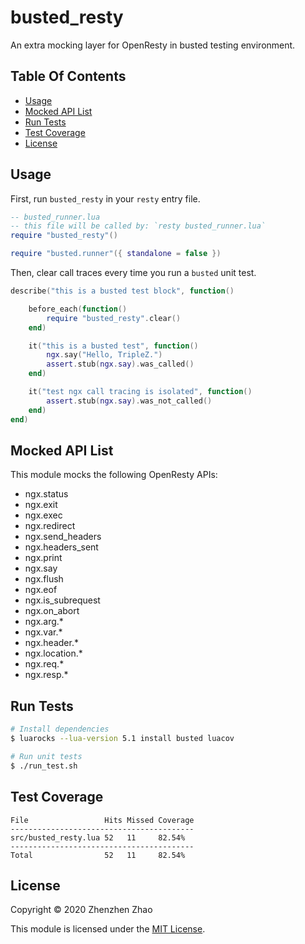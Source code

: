 <!-- omit in toc -->
# busted_resty
An extra mocking layer for OpenResty in busted testing environment.

<!-- omit in toc -->
## Table Of Contents
- [Usage](#usage)
- [Mocked API List](#mocked-api-list)
- [Run Tests](#run-tests)
- [Test Coverage](#test-coverage)
- [License](#license)

## Usage

First, run `busted_resty` in your `resty` entry file.

```lua
-- busted_runner.lua
-- this file will be called by: `resty busted_runner.lua`
require "busted_resty"()

require "busted.runner"({ standalone = false })
```

Then, clear call traces every time you run a `busted` unit test.

```lua
describe("this is a busted test block", function()

    before_each(function()
        require "busted_resty".clear()
    end)

    it("this is a busted test", function()
        ngx.say("Hello, TripleZ.")
        assert.stub(ngx.say).was_called()
    end)

    it("test ngx call tracing is isolated", function()
        assert.stub(ngx.say).was_not_called()
    end)
end)
```

## Mocked API List

This module mocks the following OpenResty APIs:

- ngx.status
- ngx.exit
- ngx.exec
- ngx.redirect
- ngx.send_headers
- ngx.headers_sent
- ngx.print
- ngx.say
- ngx.flush
- ngx.eof
- ngx.is_subrequest
- ngx.on_abort
- ngx.arg.*
- ngx.var.*
- ngx.header.*
- ngx.location.*
- ngx.req.*
- ngx.resp.*

## Run Tests

```bash
# Install dependencies
$ luarocks --lua-version 5.1 install busted luacov

# Run unit tests
$ ./run_test.sh
```

## Test Coverage

```
File                 Hits Missed Coverage
-----------------------------------------
src/busted_resty.lua 52   11     82.54%
-----------------------------------------
Total                52   11     82.54%
```

## License

Copyright &copy; 2020 Zhenzhen Zhao

This module is licensed under the [MIT License](./LICENSE).
